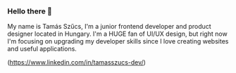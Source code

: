 ### Hello there 👋

My name is Tamás Szűcs, I'm a junior frontend developer and product designer located in Hungary. I'm a HUGE fan of UI/UX design, but right now I'm focusing on upgrading my developer skills since I love creating websites and useful applications.

(https://www.linkedin.com/in/tamasszucs-dev/)

<!--

Here are some ideas to get you started:

- 🔭 I’m currently working on ...
- 🌱 I’m currently learning ...
- 👯 I’m looking to collaborate on ...
- 🤔 I’m looking for help with ...
- 💬 Ask me about ...
- 📫 How to reach me: ...
- 😄 Pronouns: ...
- ⚡ Fun fact: ...
-->
